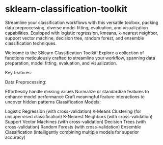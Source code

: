 # sklearn-classification-toolkit
Streamline your classification workflows with this versatile toolbox, packing data preprocessing, diverse model fitting, evaluation, and visualization capabilities. Equipped with logistic regression, kmeans, k-nearest neighbor, support vector machine, decision tree, random forest, and ensemble classification techniques.


Welcome to the Sklearn Classification Toolkit!
Explore a collection of functions meticulously crafted to streamline your workflow, spanning data preparation, model fitting, evaluation, and visualization.

Key features:

Data Preprocessing:

Effortlessly handle missing values
Normalize or standardize features to enhance model performance
Craft meaningful feature interactions to uncover hidden patterns
Classification Models:

Logistic Regression (with cross-validation)
K-Means Clustering (for unsupervised classification)
K-Nearest Neighbors (with cross-validation)
Support Vector Machines (with cross-validation)
Decision Trees (with cross-validation)
Random Forests (with cross-validation)
Ensemble Classification (intelligently combining multiple models for superior accuracy)
